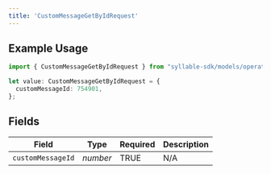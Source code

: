 ```yaml
---
title: 'CustomMessageGetByIdRequest'
---
```


## Example Usage

```typescript
import { CustomMessageGetByIdRequest } from "syllable-sdk/models/operations";

let value: CustomMessageGetByIdRequest = {
  customMessageId: 754901,
};
```

## Fields

| Field              | Type               | Required           | Description        |
| ------------------ | ------------------ | ------------------ | ------------------ |
| `customMessageId`  | *number*           | TRUE | N/A                |